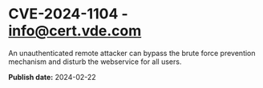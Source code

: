 # CVE-2024-1104 - info@cert.vde.com

An unauthenticated remote attacker can bypass the brute force prevention mechanism and disturb the webservice for all users.

**Publish date:** 2024-02-22
